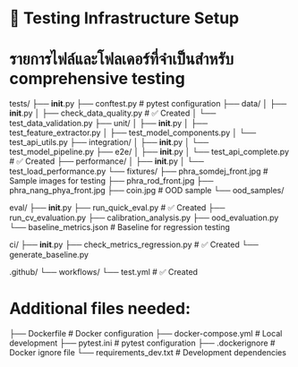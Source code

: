 # 🧪 Testing Infrastructure Setup
# รายการไฟล์และโฟลเดอร์ที่จำเป็นสำหรับ comprehensive testing

tests/
├── __init__.py
├── conftest.py                    # pytest configuration
├── data/
│   ├── __init__.py
│   ├── check_data_quality.py      # ✅ Created
│   └── test_data_validation.py
├── unit/
│   ├── __init__.py
│   ├── test_feature_extractor.py
│   ├── test_model_components.py
│   └── test_api_utils.py
├── integration/
│   ├── __init__.py
│   └── test_model_pipeline.py
├── e2e/
│   ├── __init__.py
│   └── test_api_complete.py       # ✅ Created
├── performance/
│   ├── __init__.py
│   └── test_load_performance.py
└── fixtures/
    ├── phra_somdej_front.jpg      # Sample images for testing
    ├── phra_rod_front.jpg
    ├── phra_nang_phya_front.jpg
    ├── coin.jpg                   # OOD sample
    └── ood_samples/

eval/
├── __init__.py
├── run_quick_eval.py              # ✅ Created
├── run_cv_evaluation.py
├── calibration_analysis.py
├── ood_evaluation.py
└── baseline_metrics.json         # Baseline for regression testing

ci/
├── __init__.py
├── check_metrics_regression.py    # ✅ Created
└── generate_baseline.py

.github/
└── workflows/
    └── test.yml                   # ✅ Created

# Additional files needed:
├── Dockerfile                     # Docker configuration
├── docker-compose.yml             # Local development
├── pytest.ini                     # pytest configuration
├── .dockerignore                  # Docker ignore file
└── requirements_dev.txt           # Development dependencies